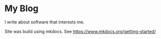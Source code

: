 # My Blog

I write about software that interests me.

Site was build using mkdocs. 
See https://www.mkdocs.org/getting-started/
